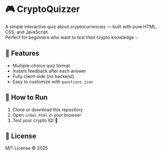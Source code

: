 # 🎮 CryptoQuizzer

A simple interactive quiz about cryptocurrencies — built with pure HTML, CSS, and JavaScript.  
Perfect for beginners who want to test their crypto knowledge 💡

## 🧩 Features
- Multiple-choice quiz format  
- Instant feedback after each answer  
- Fully client-side (no backend)  
- Easy to customize with `questions.json`

## 🚀 How to Run
1. Clone or download this repository  
2. Open `index.html` in your browser  
3. Test your crypto IQ! 🧠

## 🪪 License
MIT License © 2025
